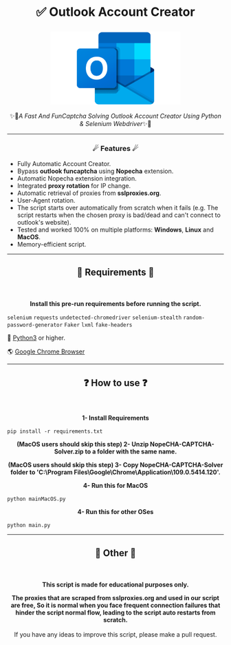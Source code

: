 # <p align="center">✅ Outlook Account Creator</p>

<p align="center"><img src="images/Outlook-Logo.png" alt="Outlook" style="max-width: 60% !important"></p>
<p align="center">✨🚀<em>A Fast And FunCaptcha Solving Outlook Account Creator Using Python &amp; Selenium Webdriver</em>✨🚀</p>

---

### <p align="center">☄ Features ☄</p>

- Fully Automatic Account Creator.
- Bypass **outlook funcaptcha** using **Nopecha** extension.
- Automatic Nopecha extension integration.
- Integrated **proxy rotation** for IP change.
- Automatic retrieval of proxies from **sslproxies.org**.
- User-Agent rotation.
- The script starts over automatically from scratch when it fails (e.g. The script restarts when the chosen proxy is bad/dead and can't connect to outlook's website).
- Tested and worked 100% on multiple platforms: **Windows**, **Linux** and **MacOS**.
- Memory-efficient script.
  <br>

---

## <p align="center">🔩 Requirements 🔩</p>

<br>
<p align="center"> <strong>Install this pre-run requirements before running the script.</strong></p>

`selenium`
`requests`
`undetected-chromedriver`
`selenium-stealth`
`random-password-generator`
`Faker`
`lxml`
`fake-headers`

🐍 <a href="https://www.python.org/">Python3</a> or higher.

🌎 <a href="https://www.google.com/intl/en_us/chrome">Google Chrome Browser</a>
<br>

---

## <p align="center">❓ How to use ❓</p>

<br>
<p align="center"><strong>1- Install Requirements</strong></p>

```
pip install -r requirements.txt
```

<p align="center"><strong>(MacOS users should skip this step) 2- Unzip NopeCHA-CAPTCHA-Solver.zip to a folder with the same name.</strong></p>

<p align="center"><strong>(MacOS users should skip this step) 3- Copy NopeCHA-CAPTCHA-Solver folder to 'C:\Program Files\Google\Chrome\Application\109.0.5414.120'.</strong></p>

<p align="center"><strong>4- Run this for MacOS</strong></p>

```
python mainMacOS.py
```

<p align="center"><strong>4- Run this for other OSes</strong></p>

```
python main.py
```

---

## <p align="center">📌 Other 📌</p>

<br>
<p align="center"><strong>This script is made for educational purposes only.</strong><br>
<p align="center"><strong>The proxies that are scraped from sslproxies.org and used in our script are free, So it is normal when you face frequent connection failures that hinder the script normal flow, leading to the script auto restarts from scratch.</strong><br><br>If you have any ideas to improve this script, please make a pull request.</p>
